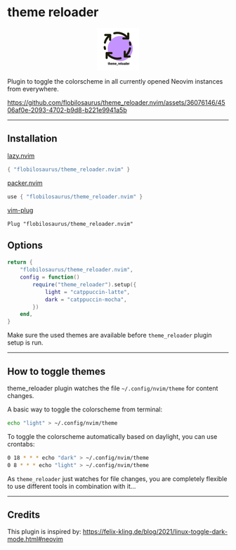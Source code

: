# theme reloader
<p align="center">
<img src="./assets/theme_reloader_icon.png" style="max-height: 10em"/>
</p>
Plugin to toggle the colorscheme in all currently opened Neovim instances from everywhere.

https://github.com/flobilosaurus/theme_reloader.nvim/assets/36076146/4506af0e-2093-4702-b9d8-b221e9941a5b

---
## Installation

[lazy.nvim](https://github.com/folke/lazy.nvim)
```lua
{ "flobilosaurus/theme_reloader.nvim" }
```

[packer.nvim](https://github.com/wbthomason/packer.nvim)
```lua
use { "flobilosaurus/theme_reloader.nvim" }
```

[vim-plug](https://github.com/junegunn/vim-plug)
```vim
Plug "flobilosaurus/theme_reloader.nvim"
```

## Options

```lua
return {
	"flobilosaurus/theme_reloader.nvim",
	config = function()
		require("theme_reloader").setup({
			light = "catppuccin-latte",
			dark = "catppuccin-mocha",
		})
	end,
}
```

Make sure the used themes are available before `theme_reloader` plugin setup is run.

---

## How to toggle themes

theme_reloader plugin watches the file `~/.config/nvim/theme` for content changes. 

A basic way to toggle the colorscheme from terminal:

```bash
echo "light" > ~/.config/nvim/theme
```

To toggle the colorscheme automatically based on daylight, you can use crontabs:

```bash
0 18 * * * echo "dark" > ~/.config/nvim/theme
0 8 * * * echo "light" > ~/.config/nvim/theme
```


As `theme_reloader` just watches for file changes, you are completely flexible to use different tools in combination with it...

---

## Credits

This plugin is inspired by: https://felix-kling.de/blog/2021/linux-toggle-dark-mode.html#neovim
